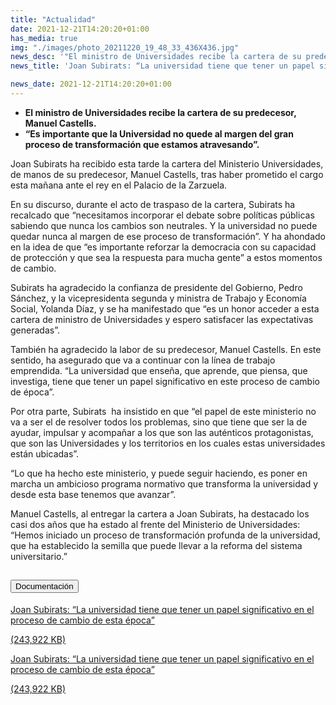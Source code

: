 ```yaml
---
title: "Actualidad"   
date: 2021-12-21T14:20:20+01:00
has_media: true
img: "./images/photo_20211220_19_48_33_436X436.jpg"
news_desc: '"El ministro de Universidades recibe la cartera de su predecesor, Manuel Castells. “Es importante que la Universidad no quede al margen del gran proceso de transformación que estamos atravesando”<b>Este contenido incluye:</b> <i class="fal fa-file-</a><i class="fas fa-external-link-alt"></i> </a><i class="fas fa-external-link-alt"></i>_icon"></i>'
news_title: 'Joan Subirats: “La universidad tiene que tener un papel significativo en el proceso de cambio de esta época”'

news_date: 2021-12-21T14:20:20+01:00
---
```

<ul>
<li><b>El ministro de Universidades recibe la cartera de su predecesor, Manuel Castells.</b></li>
<li><b>&ldquo;Es importante que la Universidad no quede al margen del gran proceso de transformaci&oacute;n que estamos atravesando&rdquo;. &nbsp;&nbsp;</b></li>
</ul>
<p>Joan Subirats ha recibido esta tarde la cartera del Ministerio Universidades, de manos de su predecesor, Manuel Castells, tras haber prometido el cargo esta ma&ntilde;ana ante el rey en el Palacio de la Zarzuela.</p>
<p>En su discurso, durante el acto de traspaso de la cartera, Subirats ha recalcado que &ldquo;necesitamos incorporar el debate sobre pol&iacute;ticas p&uacute;blicas sabiendo que nunca los cambios son neutrales. Y la universidad no puede quedar nunca al margen de ese proceso de transformaci&oacute;n&rdquo;. Y ha ahondado en la idea de que &ldquo;es importante reforzar la democracia con su capacidad de protecci&oacute;n y que sea la respuesta para mucha gente&rdquo; a estos momentos de cambio.</p>
<p>Subirats ha agradecido la confianza de presidente del Gobierno, Pedro S&aacute;nchez, y la vicepresidenta segunda&nbsp;y ministra de Trabajo y Econom&iacute;a Social, Yolanda D&iacute;az, y se ha manifestado que &ldquo;es un honor acceder a esta cartera de ministro de Universidades y espero satisfacer las expectativas generadas&rdquo;.</p>
<p>Tambi&eacute;n ha agradecido la labor de su predecesor, Manuel Castells. En este sentido, ha asegurado que va a continuar con la l&iacute;nea de trabajo emprendida. &ldquo;La universidad que ense&ntilde;a, que aprende, que piensa, que investiga, tiene que tener un papel significativo en este proceso de cambio de &eacute;poca&rdquo;.</p>
<p>Por otra parte, Subirats&nbsp; ha insistido en que &ldquo;el papel de este ministerio no va a ser el de resolver todos los problemas, sino que tiene que ser la de ayudar, impulsar y acompa&ntilde;ar a los que son las aut&eacute;nticos protagonistas, que son las Universidades y los territorios en los cuales estas universidades est&aacute;n ubicadas&rdquo;.</p>
<p>&ldquo;Lo que ha hecho este ministerio, y puede seguir haciendo, es poner en marcha un ambicioso programa normativo que transforma la universidad y desde esta base tenemos que avanzar&rdquo;.</p>
<p>Manuel Castells, al entregar la cartera a Joan Subirats, ha destacado los casi dos a&ntilde;os que ha estado al frente del Ministerio de Universidades: &ldquo;Hemos iniciado un proceso de transformaci&oacute;n profunda de la universidad, que ha establecido la semilla que puede llevar a la reforma del sistema universitario.&rdquo;</p>	

<section>
    <article>
        <div class="container">
            <div class="row my-45 justify-content-md-center">
                <div class="col-md-10 content_collapse">
                    <div class="accordion accordion_alt" id="accordeonAlt">
                        <div class="accordion-item">
                            <h2 class="accordion-header" id="accordionAltHeading2">
                                <button class="accordion-button expanded" type="button" data-bs-toggle="collapse" data-bs-target="#accordionAlt2" aria-expanded="false" aria-controls="accordionAlt2">
                                    <span class="icon"><i class="fas fa-file-pdf"></i></span>Documentación
                                </button>
                            </h2>
                            <div id="accordionAlt2" class="accordion-collapse collapse show" aria-labelledby="accordionAltHeading2">
                                <div class="accordion-body">
                                    <div id="section_link">
                                        <div class="container-fluid sp">
                                            <div class="row w-100">
                                                <div class="col-lg-12 cards_download_cnt">
                                                    <div class="row jcc_mobile">
                                                        <div class="download_card">
                                                            <a class="card flex-column" href="{{<siteurl>}}documentos/PDF/news/20122021_Traspaso_cartera_Joan_Subirats.pdf" target="_blank">
                                                                <div class="card-header">
                                                                    <i class="fal fa-download"></i>
                                                                </div>
                                                                <div class="card-body">
                                                                    <p class="text_body">Joan Subirats: “La universidad tiene que tener un papel significativo en el proceso de cambio de esta época”</p>
                                                                    <p class="text_file">
                                                                        <i class="fal fa-file-pdf pdf_icon"></i> (243,922  KB)
                                                                    </p>
                                                                </div>
                                                            </a>
                                                        </div>
                                                    </div>
                                                </div>
                                                <!-- MOBILE VERSION WITH SLIDER -->
                                                <div class="col-12" id="section_box_download_card_slider">
                                                    <div class="swiper" id="slider_download_archive">
                                                        <div class="swiper-wrapper">
                                                        <div class="swiper-slide">
                                                            <div class="download_card">
                                                                <a class="card" href="{{<siteurl>}}documentos/PDF/news/20122021_Traspaso_cartera_Joan_Subirats.pdf" target="_blank">
                                                                    <div class="card-header">
                                                                        <i class="fal fa-download"></i>
                                                                    </div>
                                                                    <div class="card-body">
                                                                        <p class="text_body">Joan Subirats: “La universidad tiene que tener un papel significativo en el proceso de cambio de esta época”</p>
                                                                        <p class="text_file">
                                                                            <i class="fal fa-file-pdf pdf_icon"></i>(243,922  KB)
                                                                        </p>
                                                                    </div>
                                                                </a>
                                                            </div>
                                                        </div>
                                                        </div>
                                                        <div class="swiper-pagination"></div>
                                                    </div>
                                                </div>
                                            </div>
                                        </div>
                                    </div>
                                </div>
                            </div>
                        </div>
                    </div>
                </div>
            </div>
        </div>
    </article> 
</section>